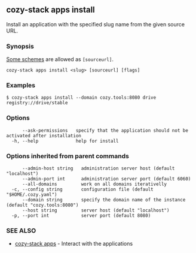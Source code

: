 ## cozy-stack apps install

Install an application with the specified slug name
from the given source URL.

### Synopsis

[Some schemes](../../docs/apps.md#sources) are allowed as `[sourceurl]`.

```
cozy-stack apps install <slug> [sourceurl] [flags]
```

### Examples

```
$ cozy-stack apps install --domain cozy.tools:8080 drive registry://drive/stable
```

### Options

```
      --ask-permissions   specify that the application should not be activated after installation
  -h, --help              help for install
```

### Options inherited from parent commands

```
      --admin-host string   administration server host (default "localhost")
      --admin-port int      administration server port (default 6060)
      --all-domains         work on all domains iterativelly
  -c, --config string       configuration file (default "$HOME/.cozy.yaml")
      --domain string       specify the domain name of the instance (default "cozy.tools:8080")
      --host string         server host (default "localhost")
  -p, --port int            server port (default 8080)
```

### SEE ALSO

* [cozy-stack apps](cozy-stack_apps.md)	 - Interact with the applications

